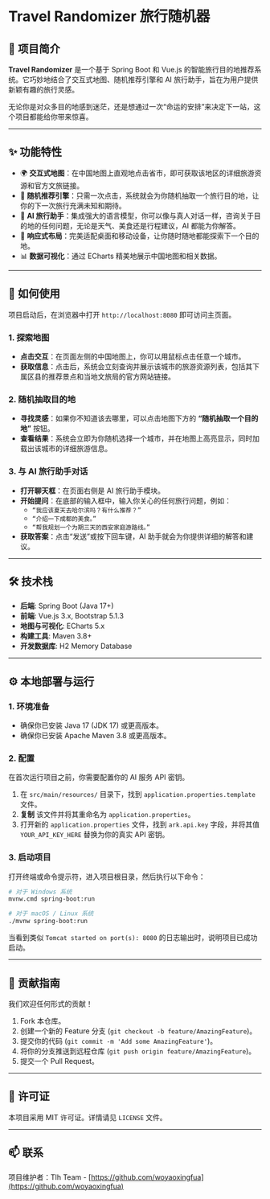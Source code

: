 # Travel Randomizer 旅行随机器

## 📖 项目简介

**Travel Randomizer** 是一个基于 Spring Boot 和 Vue.js 的智能旅行目的地推荐系统。它巧妙地结合了交互式地图、随机推荐引擎和 AI 旅行助手，旨在为用户提供新颖有趣的旅行灵感。

无论你是对众多目的地感到迷茫，还是想通过一次“命运的安排”来决定下一站，这个项目都能给你带来惊喜。

---

## ✨ 功能特性

-   🌍 **交互式地图**：在中国地图上直观地点击省市，即可获取该地区的详细旅游资源和官方文旅链接。
-   🎲 **随机推荐引擎**：只需一次点击，系统就会为你随机抽取一个旅行目的地，让你的下一次旅行充满未知和期待。
-   💬 **AI 旅行助手**：集成强大的语言模型，你可以像与真人对话一样，咨询关于目的地的任何问题，无论是天气、美食还是行程建议，AI 都能为你解答。
-   📱 **响应式布局**：完美适配桌面和移动设备，让你随时随地都能探索下一个目的地。
-   📊 **数据可视化**：通过 ECharts 精美地展示中国地图和相关数据。

---

## 🚀 如何使用

项目启动后，在浏览器中打开 `http://localhost:8080` 即可访问主页面。

### 1. 探索地图

-   **点击交互**：在页面左侧的中国地图上，你可以用鼠标点击任意一个城市。
-   **获取信息**：点击后，系统会立刻查询并展示该城市的旅游资源列表，包括其下属区县的推荐景点和当地文旅局的官方网站链接。

### 2. 随机抽取目的地

-   **寻找灵感**：如果你不知道该去哪里，可以点击地图下方的 **“随机抽取一个目的地”** 按钮。
-   **查看结果**：系统会立即为你随机选择一个城市，并在地图上高亮显示，同时加载出该城市的详细旅游信息。

### 3. 与 AI 旅行助手对话

-   **打开聊天框**：在页面右侧是 AI 旅行助手模块。
-   **开始提问**：在底部的输入框中，输入你关心的任何旅行问题，例如：
    -   `“我应该夏天去哈尔滨吗？有什么推荐？”`
    -   `“介绍一下成都的美食。”`
    -   `“帮我规划一个为期三天的西安家庭游路线。”`
-   **获取答案**：点击“发送”或按下回车键，AI 助手就会为你提供详细的解答和建议。

---

## 🛠️ 技术栈

-   **后端**: Spring Boot (Java 17+)
-   **前端**: Vue.js 3.x, Bootstrap 5.1.3
-   **地图与可视化**: ECharts 5.x
-   **构建工具**: Maven 3.8+
-   **开发数据库**: H2 Memory Database

---

## ⚙️ 本地部署与运行

### 1. 环境准备

-   确保你已安装 Java 17 (JDK 17) 或更高版本。
-   确保你已安装 Apache Maven 3.8 或更高版本。

### 2. 配置

在首次运行项目之前，你需要配置你的 AI 服务 API 密钥。

1.  在 `src/main/resources/` 目录下，找到 `application.properties.template` 文件。
2.  **复制** 该文件并将其重命名为 `application.properties`。
3.  打开新的 `application.properties` 文件，找到 `ark.api.key` 字段，并将其值 `YOUR_API_KEY_HERE` 替换为你的真实 API 密钥。

### 3. 启动项目

打开终端或命令提示符，进入项目根目录，然后执行以下命令：

```bash
# 对于 Windows 系统
mvnw.cmd spring-boot:run

# 对于 macOS / Linux 系统
./mvnw spring-boot:run
```

当看到类似 `Tomcat started on port(s): 8080` 的日志输出时，说明项目已成功启动。

---

## 🤝 贡献指南

我们欢迎任何形式的贡献！

1.  Fork 本仓库。
2.  创建一个新的 Feature 分支 (`git checkout -b feature/AmazingFeature`)。
3.  提交你的代码 (`git commit -m 'Add some AmazingFeature'`)。
4.  将你的分支推送到远程仓库 (`git push origin feature/AmazingFeature`)。
5.  提交一个 Pull Request。

---

## 📄 许可证

本项目采用 MIT 许可证。详情请见 `LICENSE` 文件。

---

## 📫 联系

项目维护者：Tlh Team - [https://github.com/woyaoxingfua](https://github.com/woyaoxingfua)
